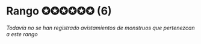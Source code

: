 <link rel="stylesheet" href="../../base.css">

# Rango ✪✪✪✪✪✪ (6)

*Todavía no se han registrado avistamientos de monstruos que pertenezcan a este rango*